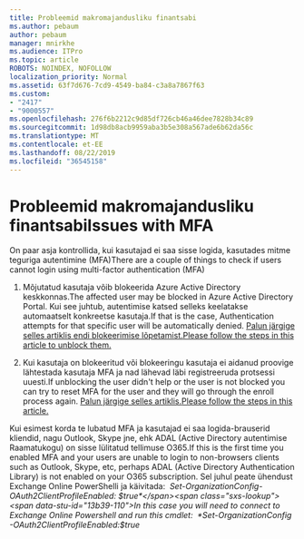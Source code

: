 ```yaml
---
title: Probleemid makromajandusliku finantsabi
ms.author: pebaum
author: pebaum
manager: mnirkhe
ms.audience: ITPro
ms.topic: article
ROBOTS: NOINDEX, NOFOLLOW
localization_priority: Normal
ms.assetid: 63f7d676-7cd9-4549-ba84-c3a8a7867f63
ms.custom:
- "2417"
- "9000557"
ms.openlocfilehash: 276f6b2212c9d85df726cb46a46dee7828b34c89
ms.sourcegitcommit: 1d98db8acb9959aba3b5e308a567ade6b62da56c
ms.translationtype: MT
ms.contentlocale: et-EE
ms.lasthandoff: 08/22/2019
ms.locfileid: "36545158"
---
```

# <a name="issues-with-mfa"></a><span data-ttu-id="13b39-102">Probleemid makromajandusliku finantsabi</span><span class="sxs-lookup"><span data-stu-id="13b39-102">Issues with MFA</span></span>
<span data-ttu-id="13b39-103">On paar asja kontrollida, kui kasutajad ei saa sisse logida, kasutades mitme teguriga autentimine (MFA)</span><span class="sxs-lookup"><span data-stu-id="13b39-103">There are a couple of things to check if users cannot login using multi-factor authentication (MFA)</span></span>

1. <span data-ttu-id="13b39-104">Mõjutatud kasutaja võib blokeerida Azure Active Directory keskkonnas.</span><span class="sxs-lookup"><span data-stu-id="13b39-104">The affected user may be blocked in Azure Active Directory Portal.</span></span> <span data-ttu-id="13b39-105">Kui see juhtub, autentimise katsed selleks keelatakse automaatselt konkreetse kasutaja.</span><span class="sxs-lookup"><span data-stu-id="13b39-105">If that is the case, Authentication attempts for that specific user will be automatically denied.</span></span> [<span data-ttu-id="13b39-106">Palun järgige selles artiklis endi blokeerimise lõpetamist.</span><span class="sxs-lookup"><span data-stu-id="13b39-106">Please follow the steps in this article to unblock them.</span></span>](https://docs.microsoft.com/azure/active-directory/authentication/howto-mfa-mfasettings#block-and-unblock-users)

2. <span data-ttu-id="13b39-107">Kui kasutaja on blokeeritud või blokeeringu kasutaja ei aidanud proovige lähtestada kasutaja MFA ja nad lähevad läbi registreeruda protsessi uuesti.</span><span class="sxs-lookup"><span data-stu-id="13b39-107">If unblocking the user didn't help or the user is not blocked you can try to reset MFA for the user and they will go through the enroll process again.</span></span> [<span data-ttu-id="13b39-108">Palun järgige selles artiklis.</span><span class="sxs-lookup"><span data-stu-id="13b39-108">Please follow the steps in this article.</span></span>](https://docs.microsoft.com/azure/active-directory/authentication/howto-mfa-userdevicesettings#require-users-to-provide-contact-methods-again)

<span data-ttu-id="13b39-109">Kui esimest korda te lubatud MFA ja kasutajad ei saa logida-brauserid kliendid, nagu Outlook, Skype jne, ehk ADAL (Active Directory autentimise Raamatukogu) on sisse lülitatud tellimuse O365.</span><span class="sxs-lookup"><span data-stu-id="13b39-109">If this is the first time you enabled MFA and your users are unable to login to non-browsers clients such as Outlook, Skype, etc, perhaps ADAL (Active Directory Authentication Library) is not enabled on your O365 subscription.</span></span> <span data-ttu-id="13b39-110">Sel juhul peate ühendust Exchange Online PowerShelli ja käivitada:  *Set-OrganizationConfig-OAuth2ClientProfileEnabled: $true*</span><span class="sxs-lookup"><span data-stu-id="13b39-110">In this case you will need to connect to Exchange Online Powershell and run this cmdlet:  *Set-OrganizationConfig -OAuth2ClientProfileEnabled:$true*</span></span>